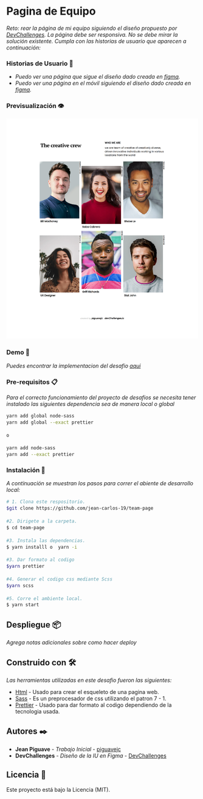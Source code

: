 # Pagina de Equipo
_Reto:  rear la página de mi equipo siguiendo el diseño propuesto por [DevChallenges](https://www.figma.com/file/F8d1qJsorEdY47N74HLxQ4/team-page-challenge). La página debe ser responsiva. No se debe mirar la solución existente. Cumpla con las historias de usuario que aparecen a continuación:_

### Historias de Usuario :man:
- _Puedo ver una página que sigue el diseño dado creada en [figma](https://www.figma.com/proto/F8d1qJsorEdY47N74HLxQ4/team-page-challenge?node-id=1%3A2&scaling=min-zoom&page-id=0%3A1)._
- _Puedo ver una página en el móvil siguiendo el diseño dado creada en [figma](https://www.figma.com/proto/F8d1qJsorEdY47N74HLxQ4/team-page-challenge?node-id=1%3A40&scaling=min-zoom&page-id=0%3A1)._

### Previsualización :eye:

![imagen](https://github.com/jean-carlos-19/team-page/blob/master/captura/escritorio.png)

### Demo :eyes:
_Puedes encontrar la implementacion del desafio [aqui](https://piguavejc-team-page.onrender.com/)_

### Pre-requisitos 📋

_Para el correcto funcionamiento del proyecto de desafios se necesita tener instalado las siguientes dependencia sea de manera local o global_

```bash
yarn add global node-sass
yarn add global --exact prettier

o

yarn add node-sass
yarn add --exact prettier
```

### Instalación 🔧

_A continuación se muestran los pasos para correr el abiente de desarrollo local:_

```bash
# 1. Clona este respositorio.
$git clone https://github.com/jean-carlos-19/team-page

#2. Dirigete a la carpeta. 
$ cd team-page

#3. Instala las dependencias.
$ yarn installl o  yarn -i

#3. Dar formato al codigo 
$yarn prettier

#4. Generar el codigo css mediante Scss 
$yarn scss

#5. Corre el ambiente local.
$ yarn start
```

## Despliegue 📦

_Agrega notas adicionales sobre como hacer deploy_

## Construido con 🛠️

_Las herramientas utilizadas en este desafio fueron las siguientes:_

* [Html](https://developer.mozilla.org/es/docs/Web/HTML/Reference) - Usado para crear el esqueleto de una pagina web.
* [Sass](https://sass-lang.com/guide) - Es un preprocesador de css utilizando el patron 7 - 1.
* [Prettier](https://prettier.io/docs/en/index.html) - Usado para dar formato al codigo dependiendo de la tecnologia usada.

## Autores ✒️

* **Jean Piguave** - *Trabajo Inicial* - [piguavejc](https://devchallenges.io/portfolio/jean-carlos-19)
* **DevChallenges** - *Diseño de la IU en Figma* - [DevChallenges](https://devchallenges.io/)

## Licencia 📄

Este proyecto está bajo la Licencia (MIT).
